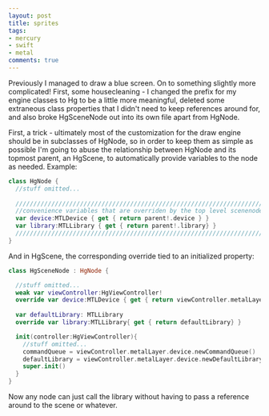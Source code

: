 ```yaml
---
layout: post
title: sprites
tags:
- mercury
- swift
- metal
comments: true
---
```

Previously I managed to draw a blue screen.  On to something slightly more complicated!  First, some housecleaning - I
changed the prefix for my engine classes to Hg to be a little more meaningful, deleted some extraneous class properties 
that I didn't need to keep references around for, and also broke HgSceneNode out into its own file apart from HgNode.

First, a trick - ultimately most of the customization for the draw engine should be in subclasses of HgNode, so in order to keep them as simple
as possible I'm going to abuse the relationship between HgNode and its topmost parent, an HgScene, to automatically provide
variables to the node as needed.  Example:

```swift
class HgNode {
  //stuff omitted...
  
  //////////////////////////////////////////////////////////////////////
  //convenience variables that are overriden by the top level scenenode
  var device:MTLDevice { get { return parent!.device } }
  var library:MTLLibrary { get { return parent!.library} }
  ////////////////////////////////////////////////////////////////////////
}
```

And in HgScene, the corresponding override tied to an initialized property:

```swift
class HgSceneNode : HgNode {

  //stuff omitted...
  weak var viewController:HgViewController!
  override var device:MTLDevice { get { return viewController.metalLayer.device } }
  
  var defaultLibrary: MTLLibrary
  override var library:MTLLibrary{ get { return defaultLibrary} }

  init(controller:HgViewController){
    //stuff omitted...
    commandQueue = viewController.metalLayer.device.newCommandQueue()
    defaultLibrary = viewController.metalLayer.device.newDefaultLibrary()!
    super.init()
  }
}
```
Now any node can just call the library without having to pass a reference around to the scene or whatever.

